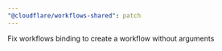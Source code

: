 ```yaml
---
"@cloudflare/workflows-shared": patch
---
```


Fix workflows binding to create a workflow without arguments
